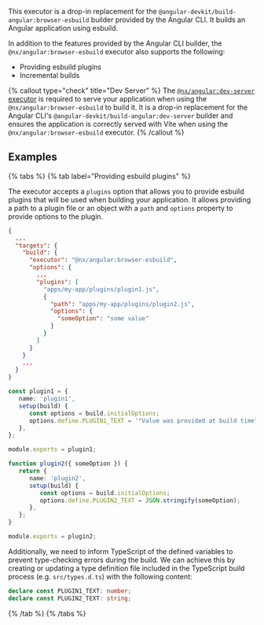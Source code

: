 This executor is a drop-in replacement for the `@angular-devkit/build-angular:browser-esbuild` builder provided by the Angular CLI. It builds an Angular application using esbuild.

In addition to the features provided by the Angular CLI builder, the `@nx/angular:browser-esbuild` executor also supports the following:

-  Providing esbuild plugins
-  Incremental builds

{% callout type="check" title="Dev Server" %}
The [`@nx/angular:dev-server` executor](/nx-api/angular/executors/dev-server) is required to serve your application when using the `@nx/angular:browser-esbuild` to build it. It is a drop-in replacement for the Angular CLI's `@angular-devkit/build-angular:dev-server` builder and ensures the application is correctly served with Vite when using the `@nx/angular:browser-esbuild` executor.
{% /callout %}

## Examples

{% tabs %}
{% tab label="Providing esbuild plugins" %}

The executor accepts a `plugins` option that allows you to provide esbuild plugins that will be used when building your application. It allows providing a path to a plugin file or an object with a `path` and `options` property to provide options to the plugin.

```json {% fileName="apps/my-app/project.json" highlightLines=["8-16"] %}
{
  ...
  "targets": {
    "build": {
      "executor": "@nx/angular:browser-esbuild",
      "options": {
        ...
        "plugins": [
          "apps/my-app/plugins/plugin1.js",
          {
            "path": "apps/my-app/plugins/plugin2.js",
            "options": {
              "someOption": "some value"
            }
          }
        ]
      }
    }
    ...
  }
}
```

```ts {% fileName="apps/my-app/plugins/plugin1.js" %}
const plugin1 = {
   name: 'plugin1',
   setup(build) {
      const options = build.initialOptions;
      options.define.PLUGIN1_TEXT = '"Value was provided at build time"';
   },
};

module.exports = plugin1;
```

```ts {% fileName="apps/my-app/plugins/plugin2.js" %}
function plugin2({ someOption }) {
   return {
      name: 'plugin2',
      setup(build) {
         const options = build.initialOptions;
         options.define.PLUGIN2_TEXT = JSON.stringify(someOption);
      },
   };
}

module.exports = plugin2;
```

Additionally, we need to inform TypeScript of the defined variables to prevent type-checking errors during the build. We can achieve this by creating or updating a type definition file included in the TypeScript build process (e.g. `src/types.d.ts`) with the following content:

```ts {% fileName="apps/my-app/src/types.d.ts" %}
declare const PLUGIN1_TEXT: number;
declare const PLUGIN2_TEXT: string;
```

{% /tab %}
{% /tabs %}
